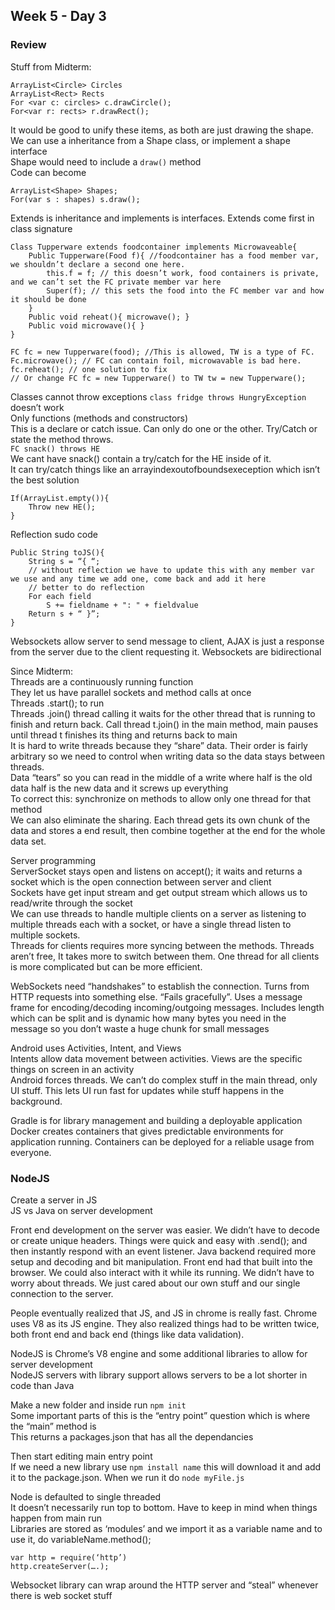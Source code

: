 ## Week 5 - Day 3
### Review
Stuff from Midterm:  

```
ArrayList<Circle> Circles
ArrayList<Rect> Rects
For <var c: circles> c.drawCircle();
For<var r: rects> r.drawRect();
```

It would be good to unify these items, as both are just drawing the shape.   
We can use a inheritance from a Shape class, or implement a shape interface  
Shape would need to include a ```draw()``` method  
Code can become

```
ArrayList<Shape> Shapes;
For(var s : shapes) s.draw();
```

Extends is inheritance and implements is interfaces. Extends come first in class signature

```
Class Tupperware extends foodcontainer implements Microwaveable{
    Public Tupperware(Food f){ //foodcontainer has a food member var, we shouldn’t declare a second one here.
        this.f = f; // this doesn’t work, food containers is private, and we can’t set the FC private member var here
        Super(f); // this sets the food into the FC member var and how it should be done
    }
    Public void reheat(){ microwave(); }
    Public void microwave(){ }
}
```

```
FC fc = new Tupperware(food); //This is allowed, TW is a type of FC. 
Fc.microwave(); // FC can contain foil, microwavable is bad here. 
fc.reheat(); // one solution to fix
// Or change FC fc = new Tupperware() to TW tw = new Tupperware();
```

Classes cannot throw exceptions ```class fridge throws HungryException``` doesn’t work  
Only functions (methods and constructors)  
This is a declare or catch issue. Can only do one or the other. Try/Catch or state the method throws.  
```FC snack() throws HE```  
We cant have snack() contain a try/catch for the HE inside of it.  
It can try/catch things like an arrayindexoutofboundsexeception which isn’t the best solution  

```
If(ArrayList.empty()){
    Throw new HE();
}
```

Reflection sudo code

```
Public String toJS(){
    String s = “{ “;
    // without reflection we have to update this with any member var we use and any time we add one, come back and add it here
    // better to do reflection
    For each field
        S += fieldname + ": " + fieldvalue
    Return s + “ }”;
}
```

Websockets allow server to send message to client, AJAX is just a response from the server due to the client requesting it. Websockets are bidirectional

Since Midterm:  
Threads are a continuously running function   
They let us have parallel sockets and method calls at once    
Threads .start(); to run  
Threads .join() thread calling it waits for the other thread that is running to finish and return back. 
Call thread t.join() in the main method, main pauses until thread t finishes its thing and returns back to main  
It is hard to write threads because they “share” data. Their order is fairly arbitrary so we need to control when writing data so the data stays between threads.  
Data “tears” so you can read in the middle of a write where half is the old data half is the new data and it screws up everything  
To correct this: synchronize on methods to allow only one thread for that method  
We can also eliminate the sharing. Each thread gets its own chunk of the data and stores a end result, then combine together at the end for the whole data set.

Server programming  
ServerSocket stays open and listens on accept(); it waits and returns a socket which is the open connection between server and client  
Sockets have get input stream and get output stream which allows us to read/write through the socket  
We can use threads to handle multiple clients on a server as listening to multiple threads each with a socket, or have a single thread listen to multiple sockets.  
Threads for clients requires more syncing between the methods. Threads aren’t free, It takes more to switch between them. One thread for all clients is more complicated but can be more efficient.  

WebSockets need “handshakes” to establish the connection. Turns from HTTP requests into something else. “Fails gracefully”. Uses a message frame for encoding/decoding incoming/outgoing messages. Includes length which can be split and is dynamic how many bytes you need in the message so you don’t waste a huge chunk for small messages

Android uses Activities, Intent, and Views  
Intents allow data movement between activities. Views are the specific things on screen in an activity  
Android forces threads. We can’t do complex stuff in the main thread, only UI stuff. This lets UI run fast for updates while stuff happens in the background. 

Gradle is for library management and building a deployable application  
Docker creates containers that gives predictable environments for application running. Containers can be deployed for a reliable usage from everyone.  

### NodeJS  
Create a server in JS  
JS vs Java on server development  

Front end development on the server was easier. We didn’t have to decode or create unique headers. Things were quick and easy with .send(); and then instantly respond with an event listener. Java backend required more setup and decoding and bit manipulation. Front end had that built into the browser. We could also interact with it while its running. We didn’t have to worry about threads. We just cared about our own stuff and our single connection to the server. 

People eventually realized that JS, and JS in chrome is really fast. Chrome uses V8 as its JS engine. They also realized things had to be written twice, both front end and back end (things like data validation). 

NodeJS is Chrome’s V8 engine and some additional libraries to allow for server development  
NodeJS servers with library support allows servers to be a lot shorter in code than Java

Make a new folder and inside run ```npm init```  
Some important parts of this is the “entry point” question which is where the “main” method is  
This returns a packages.json that has all the dependancies  

Then start editing main entry point  
If we need a new library use ```npm install name``` this will download it and add it to the package.json. 
When we run it do ```node myFile.js```

Node is defaulted to single threaded  
It doesn’t necessarily run top to bottom. Have to keep in mind when things happen from main run  
Libraries are stored as ‘modules’ and we import it as a variable name and to use it, do variableName.method(); 

```
var http = require(‘http’)
http.createServer(….);
```

Websocket library can wrap around the HTTP server and “steal” whenever there is web socket stuff


